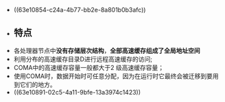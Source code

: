 - ((63e10854-c24a-4b77-bb2e-8a801b0b3afc))
- ## 特点
- 各处理器节点中**没有存储层次结构**，**全部高速缓存组成了全局地址空间**
- 利用分布的高速缓存目录D进行远程高速缓存的访问;
- COMA中的高速缓存容量一般都大于2 级高速缓存容量；
- 使用COMA时，数据开始时可任意分配，因为在运行时它最终会被迁移到要用到它们的地方。
- ((63e10891-02c5-4a11-9bfe-13a3974c1423))